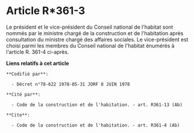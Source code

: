 # Article R*361-3

Le président et le vice-président du Conseil national de l'habitat sont nommés par le ministre chargé de la construction et
de l'habitation après consultation du ministre chargé des affaires sociales. Le vice-président est choisi parmi les membres
du Conseil national de l'habitat énumérés à l'article R. 361-4 ci-après.

**Liens relatifs à cet article**

	**Codifié par**:

	  - Décret n°78-622 1978-05-31 JORF 8 JUIN 1978

	**Cité par**:

	  - Code de la construction et de l'habitation. - art. R361-13 (Ab)

	**Cite**:

	  - Code de la construction et de l'habitation. - art. R361-4 (Ab)
